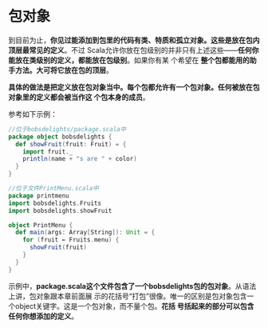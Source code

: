 包对象
===================================================================================
到目前为止，**你见过能添加到包里的代码有类、特质和孤立对象。这些是放在包内顶层最常见的定义**。不过
Scala允许你放在包级别的并非只有上述这些——**任何你能放在类级别的定义，都能放在包级别**。如果你有某
个希望在 **整个包都能用的助手方法。大可将它放在包的顶层**。

**具体的做法是把定义放在包对象当中。每个包都允许有一个包对象。任何被放在包对象里的定义都会被当作这
个包本身的成员**。

参考如下示例：
```scala
//位于bobsdelights/package.scala中
package object bobsdelights {
  def showFruit(fruit: Fruit) = {
    import fruit._
    println(name + "s are " + color)
  }
}
```
```scala
//位于文件PrintMenu.scala中
package printmenu
import bobsdelights.Fruits
import bobsdelights.showFruit

object PrintMenu {
  def main(args: Array[String]): Unit = {
    for (fruit ← Fruits.menu) {
      showFruit(fruit)
    }
  }
}
```
示例中，**package.scala这个文件包含了一个bobsdelights包的包对象**。从语法上讲，包对象跟本章前面展
示的花括号“打包”很像。唯一的区别是包对象包含一个object关键字。这是一个包对象，而不量个包。**花括
号括起来的部分可以包含任何你想添加的定义**。


